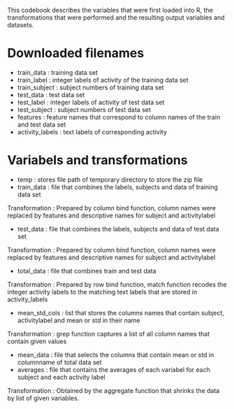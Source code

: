 This codebook describes the variables that were first loaded into R, the transformations that were performed and the resulting output variables and datasets.

# Downloaded filenames
* train_data : training data set
* train_label : integer labels of activity of the training data set
* train_subject : subject numbers of training data set
* test_data : test data set
* test_label : integer labels of activity of test data set
* test_subject : subject numbers of test data set
* features : feature names that correspond to column names of the train and test data set
* activity_labels : text labels of corresponding activity


# Variabels and transformations
* temp : stores file path of temporary directory to store the zip file
* train_data : file that combines the labels, subjects and data of training data set

Transformation : Prepared by column bind function, column names were replaced by features and descriptive names for subject and activitylabel
* test_data : file that combines the labels, subjects and data of test data set

Transformation :  Prepared by column bind function, column names were replaced by features and descriptive names for subject and activitylabel
* total_data : file that combines train and test data

Transformation : Prepared by row bind function, match function recodes the integer activity labels to the matching text labels that are stored in activity_labels
* mean_std_cols : list that stores the columns names that contain subject, activitylabel and mean or std in their name

Transformation : grep function captures a list of all column names that contain given values
* mean_data : file that selects the columns that contain mean or std in columnname of total data set
* averages : file that contains the averages of each variabel for each subject and each activity label

Transformation : Obtained by the aggregate function that shrinks the data by list of given variables. 
